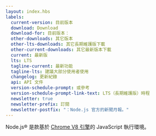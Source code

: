```yaml
---
layout: index.hbs
labels:
  current-version: 目前版本
  download: Download
  download-for: 目前版本：
  other-downloads: 其它版本
  other-lts-downloads: 其它長期維護版下載
  other-current-downloads: 其它最新版本下載
  current: 最新版
  lts: LTS
  tagline-current: 最新功能
  tagline-lts: 建議大部分使用者使用
  changelog: 更新紀錄
  api: API 文件
  version-schedule-prompt: 或參考
  version-schedule-prompt-link-text: LTS（長期維護版）時程
  newsletter: true
  newsletter-prefix: 訂閱
  newsletter-postfix: "：Node.js 官方的新聞月報。"
---
```


Node.js® 是款基於 [Chrome V8 引擎](https://v8.dev/)的 JavaScript 執行環境。
